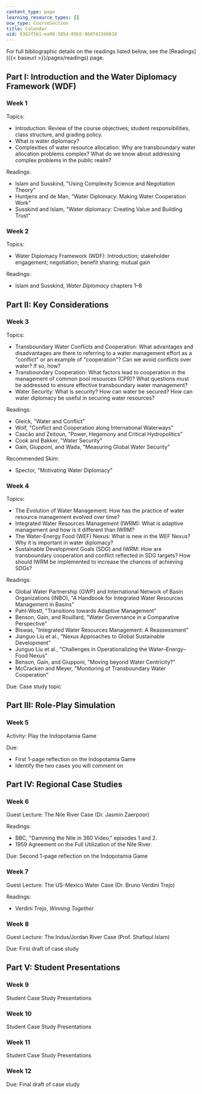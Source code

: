 ```yaml
---
content_type: page
learning_resource_types: []
ocw_type: CourseSection
title: Calendar
uid: 8362f5b1-ea90-385d-89b5-860742366818
---
```


For full bibliographic details on the readings listed below, see the [Readings]({{< baseurl >}}/pages/readings) page.

Part I: Introduction and the Water Diplomacy Framework (WDF)
------------------------------------------------------------

### Week 1

Topics:

*   Introduction: Review of the course objectives; student responsibilities, class structure, and grading policy.
*   What is water diplomacy?
*   Complexities of water resource allocation: Why are transboundary water allocation problems complex? What do we know about addressing complex problems in the public realm?

Readings:

*   Islam and Susskind, "Using Complexity Science and Negotiation Theory"
*   Huntjens and de Man, "Water Diplomacy: Making Water Cooperation Work"
*   Susskind and Islam, "Water diplomacy: Creating Value and Building Trust" 

### Week 2

Topics:

*   Water Diplomacy Framework (WDF): Introduction; stakeholder engagement; negotiation; benefit sharing; mutual gain

Readings:

*   Islam and Susskind, _Water Diplomacy_ chapters 1–8

Part II: Key Considerations
---------------------------

### Week 3

Topics:

*   Transboundary Water Conflicts and Cooperation: What advantages and disadvantages are there to referring to a water management effort as a "conflict" or an example of "cooperation"? Can we avoid conflicts over water? If so, how?
*   Transboundary Cooperation: What factors lead to cooperation in the management of common pool resources (CPR)? What questions must be addressed to ensure effective transboundary water management?
*   Water Security: What is security? How can water be secured? How can water diplomacy be useful in securing water resources?

Readings:

*   Gleick, "Water and Conflict"
*   Wolf, "Conflict and Cooperation along International Waterways"
*   Cascão and Zeitoun, "Power, Hegemony and Critical Hydropolitics"
*   Cook and Bakker, "Water Security"
*   Gain, Giupponi, and Wada, "Measuring Global Water Security"

Recommended Skim:

*   Spector, "Motivating Water Diplomacy"

### Week 4

Topics: 

*   The Evolution of Water Management: How has the practice of water resource management evolved over time?
*   Integrated Water Resources Management (IWRM): What is adaptive management and how is it different than IWRM?
*   The Water-Energy Food (WEF) Nexus: What is new in the WEF Nexus? Why it is important in water diplomacy?
*   Sustainable Development Goals (SDG) and IWRM: How are transboundary cooperation and conflict reflected in SDG targets? How should IWRM be implemented to increase the chances of achieving SDGs?

Readings:

*   Global Water Partnership (GWP) and International Network of Basin Organizations (INBO), "A Handbook for Integrated Water Resources Management in Basins"
*   Pahl-Wostl, "Transitions towards Adaptive Management"
*   Benson, Gain, and Rouillard, "Water Governance in a Comparative Perspective"
*   Biswas, "Integrated Water Resources Management: A Reassessment"
*   Jianguo Liu et al., "Nexus Approaches to Global Sustainable Development"
*   Junguo Liu et al., "Challenges in Operationalizing the Water–Energy–Food Nexus"
*   Benson, Gain, and Giupponi, "Moving beyond Water Centricity?"
*   McCracken and Meyer, "Monitoring of Transboundary Water Cooperation"

Due: Case study topic

Part III: Role-Play Simulation
------------------------------

### Week 5

Activity: Play the Indopotamia Game

Due:

*   First 1-page reflection on the Indopotamia Game
*   Identify the two cases you will comment on

Part IV: Regional Case Studies
------------------------------

### Week 6

Guest Lecture: The Nile River Case (Dr. Jasmin Zaerpoor)

Readings:

*   BBC, "Damming the Nile in 360 Video," episodes 1 and 2.
*   1959 Agreement on the Full Utilization of the Nile River.

Due: Second 1-page reflection on the Indopotamia Game

### Week 7

Guest Lecture: The US-Mexico Water Case (Dr. Bruno Verdini Trejo)

Readings:

*   Verdini Trejo, _Winning Together_

### Week 8

Guest Lecture: The Indus/Jordan River Case (Prof. Shafiqul Islam)

Due: First draft of case study

Part V: Student Presentations
-----------------------------

### Week 9

Student Case Study Presentations

### Week 10

Student Case Study Presentations

### Week 11

Student Case Study Presentations

### Week 12

Due: Final draft of case study